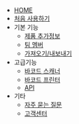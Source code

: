 - [HOME](/)
- [처음 사용하기](/getting-started.md) 
- 기본 기능
  - [제품 추가정보](/basic/attr.md)
  - [팀 멤버](/basic/member.md)
  - [가져오기/내보내기](/basic/excel.md)
- 고급기능
  - [바코드 스캐너](/advanced/scanner.md)
  - [바코드 프린터](/advanced/printer.md)
  - [API](/advanced/api.md)
- 기타
  - [자주 묻는 질문](/etc/faq.md)
  - [고객센터](/etc/support.md)